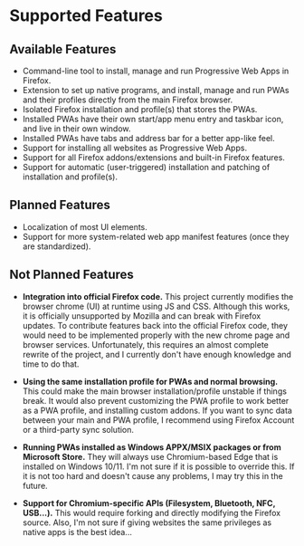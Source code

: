 # Supported Features

<!-- Once MkDocs Material card grids are publicly available (Goat's Horn) -->
<!-- We can try to use them to make this page look better and more "attractive" -->
<!-- Also add links to specific documentation pages, screenshots, descriptions, etc. -->

<!-- This part is currently shared between the main README, homepage and features page -->
<!-- We should try to do something about this in the future -->

<!-- Check if this is really "supported features", as "not planned features" are alo listed here -->
<!-- But naming it just "features" makes it stand out in the sidebar too much... -->

## Available Features

* Command-line tool to install, manage and run Progressive Web Apps in Firefox.
* Extension to set up native programs, and install, manage and run PWAs and their profiles directly from the main Firefox browser.
* Isolated Firefox installation and profile(s) that stores the PWAs.
* Installed PWAs have their own start/app menu entry and taskbar icon, and live in their own window.
* Installed PWAs have tabs and address bar for a better app-like feel.
* Support for installing all websites as Progressive Web Apps.
* Support for all Firefox addons/extensions and built-in Firefox features.
* Support for automatic (user-triggered) installation and patching of installation and profile(s).

## Planned Features

* Localization of most UI elements.
* Support for more system-related web app manifest features (once they are standardized).

## Not Planned Features

* **Integration into official Firefox code.** This project currently modifies the browser chrome (UI) at runtime using JS and CSS. Although this works, it is officially unsupported by Mozilla and can break with Firefox updates. To contribute features back into the official Firefox code, they would need to be implemented properly with the new chrome page and browser services. Unfortunately, this requires an almost complete rewrite of the project, and I currently don't have enough knowledge and time to do that.

* **Using the same installation profile for PWAs and normal browsing.** This could make the main browser installation/profile unstable if things break. It would also prevent customizing the PWA profile to work better as a PWA profile, and installing custom addons. If you want to sync data between your main and PWA profile, I recommend using Firefox Account or a third-party sync solution.

* **Running PWAs installed as Windows APPX/MSIX packages or from Microsoft Store.** They will always use Chromium-based Edge that is installed on Windows 10/11. I'm not sure if it is possible to override this. If it is not too hard and doesn't cause any problems, I may try this in the future.

* **Support for Chromium-specific APIs (Filesystem, Bluetooth, NFC, USB...).** This would require forking and directly modifying the Firefox source. Also, I'm not sure if giving websites the same privileges as native apps is the best idea...
